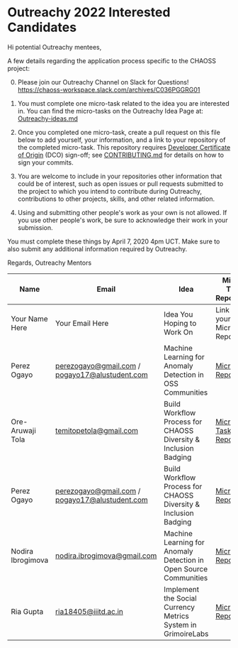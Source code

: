 # Outreachy 2022 Interested Candidates

Hi potential Outreachy mentees,

A few details regarding the application process specific to the CHAOSS project:

0) Please join our Outreachy Channel on Slack for Questions! https://chaoss-workspace.slack.com/archives/C036PGGRG01 

1) You must complete one micro-task related to the idea you are interested in. You can find the micro-tasks on the Outreachy Idea Page at: [Outreachy-ideas.md](./Outreachy-ideas.md)

2) Once you completed one micro-task, create a pull request on this file below to add yourself, your information, and a link to your repository of the completed micro-task. This repository requires [Developer Certificate of Origin](https://developercertificate.org/) (DCO) sign-off; see [CONTRIBUTING.md](https://github.com/chaoss/governance/blob/master/CONTRIBUTING.md#code-or-document-change-contributions-github-interface) for details on how to sign your commits.

3) You are welcome to include in your repositories other information that could be of interest, such as open issues or pull requests submitted to the project to which you intend to contribute during Outreachy, contributions to other projects, skills, and other related information.

4) Using and submitting other people's work as your own is not allowed. If you use other people's work, be sure to acknowledge their work in your submission.

You must complete these things by April 7, 2020 4pm UCT. Make sure to also submit any additional information required by Outreachy. 

Regards,
Outreachy Mentors

| Name | Email | Idea | Micro-Task Repository | Project Proposal |
| --- | --- | --- | --- | --- |
| Your Name Here | Your Email Here |  Idea You Hoping to Work On | Link to your Micro-task Repo | Link to Your Proposal |
| Perez Ogayo | perezogayo@gmail.com / pogayo17@alustudent.com | Machine Learning for Anomaly Detection in OSS Communities | [Micro-task Repo](https://github.com/Pogayo/outreachy-augur) | [Proposal link](https://docs.google.com/document/d/1OKLFiXyKZvxc9OMRc4DxwW3kGNWLJfAh7DHqexMgqV0/edit?usp=sharing) |
| Ore-Aruwaji Tola| temitopetola@gmail.com | Build Workflow Process for CHAOSS Diversity & Inclusion Badging  | [Micro-Task Repository](https://github.com/thecraftman/CHAOSS-microtasks )| [Project Proposal](https://docs.google.com/document/d/1wWXZIM60iaA7XtlfNIsI2YZtK1Y_g9UwIFM0jcs0hcc/edit?usp=sharing) |
| Perez Ogayo | perezogayo@gmail.com / pogayo17@alustudent.com | Build Workflow Process for CHAOSS Diversity & Inclusion Badging  | [Micro-task Repo](https://github.com/Pogayo/Chaoss_D-I-Badging-Project_Outreachy) | [Proposal link](https://docs.google.com/document/d/1e4rGg9Ve1uZvto2fu7ClsUUyH-qa3H4GXk6tEYA93ak/edit?usp=sharing) |
| Nodira Ibrogimova | nodira.ibrogimova@gmail.com | Machine Learning for Anomaly Detection in Open Source Communities | [Microtask Repository](https://github.com/NodiraIbrogimova/augur/blob/dev/notebooks/Nodira-Ibrogimova-text-classification.ipynb) | [Project Proposal](https://docs.google.com/document/d/19AJ2AWJflUhkJXajxKWPoB94THspYG-D9Fg8oqDzLGg/edit?usp=sharing) |
| Ria Gupta | ria18405@iiitd.ac.in | Implement the Social Currency Metrics System in GrimoireLabs | [Microtask Repository](https://github.com/ria18405/Microtasks) | [Project Proposal](https://docs.google.com/document/d/1dZBr4k_wueyzByV8ed96ebYCoa-QSwwO09DNvLZdSTA/edit?usp=sharing) |
